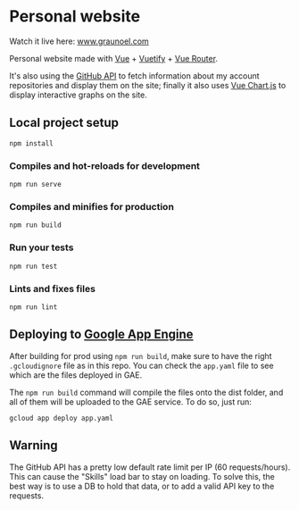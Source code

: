 # Personal website

Watch it live here: www.graunoel.com

Personal website made with [Vue](https://vuejs.org/) + [Vuetify](https://vuetifyjs.com/en/) + [Vue Router](https://router.vuejs.org/).

It's also using the [GitHub API](https://developer.github.com/v3/) to fetch information about my account repositories and display them on the site; finally it also uses [Vue Chart.js](https://vue-chartjs.org/z) to display interactive graphs on the site.

## Local project setup
```
npm install
```

### Compiles and hot-reloads for development
```
npm run serve
```

### Compiles and minifies for production
```
npm run build
```

### Run your tests
```
npm run test
```

### Lints and fixes files
```
npm run lint
```

## Deploying to [Google App Engine](https://cloud.google.com/appengine/)

After building for prod using `npm run build`, make sure to have the right `.gcloudignore` file as in this repo. You can check the `app.yaml` file to see which are the files deployed in GAE.

The `npm run build` command will compile the files onto the dist folder, and all of them will be uploaded to the GAE service. To do so, just run:

`gcloud app deploy app.yaml` 

## Warning

The GitHub API has a pretty low default rate limit per IP (60 requests/hours). This can cause the "Skills" load bar to stay on loading. To solve this, the best way is to use a DB to hold that data, or to add a valid API key to the requests.
